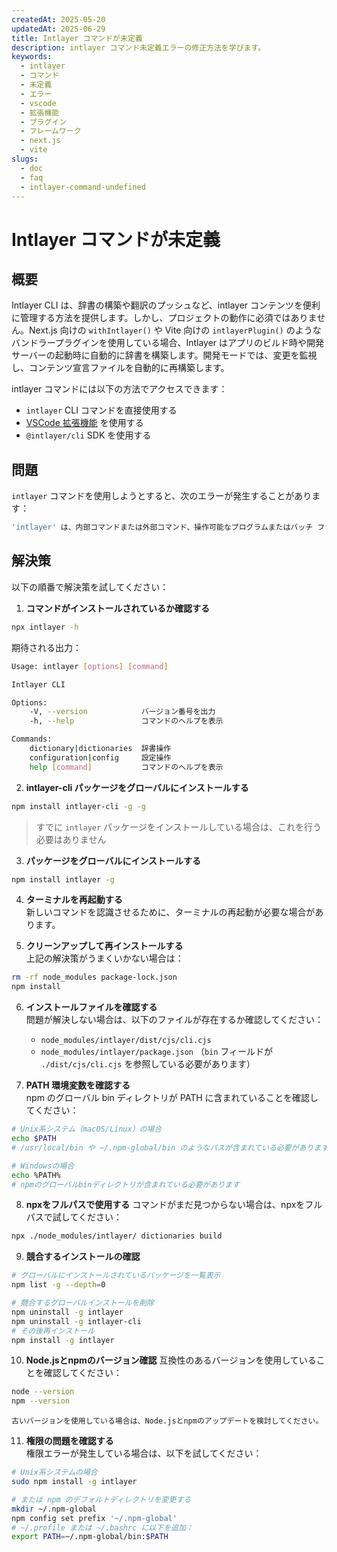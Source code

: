 ```yaml
---
createdAt: 2025-05-20
updatedAt: 2025-06-29
title: Intlayer コマンドが未定義
description: intlayer コマンド未定義エラーの修正方法を学びます。
keywords:
  - intlayer
  - コマンド
  - 未定義
  - エラー
  - vscode
  - 拡張機能
  - プラグイン
  - フレームワーク
  - next.js
  - vite
slugs:
  - doc
  - faq
  - intlayer-command-undefined
---
```


# Intlayer コマンドが未定義

## 概要

Intlayer CLI は、辞書の構築や翻訳のプッシュなど、intlayer コンテンツを便利に管理する方法を提供します。しかし、プロジェクトの動作に必須ではありません。Next.js 向けの `withIntlayer()` や Vite 向けの `intlayerPlugin()` のようなバンドラープラグインを使用している場合、Intlayer はアプリのビルド時や開発サーバーの起動時に自動的に辞書を構築します。開発モードでは、変更を監視し、コンテンツ宣言ファイルを自動的に再構築します。

intlayer コマンドには以下の方法でアクセスできます：

- `intlayer` CLI コマンドを直接使用する
- [VSCode 拡張機能](https://github.com/aymericzip/intlayer/blob/main/docs/docs/ja/vs_code_extension.md) を使用する
- `@intlayer/cli` SDK を使用する

## 問題

`intlayer` コマンドを使用しようとすると、次のエラーが発生することがあります：

```bash
'intlayer' は、内部コマンドまたは外部コマンド、操作可能なプログラムまたはバッチ ファイルとして認識されていません。
```

## 解決策

以下の順番で解決策を試してください：

1. **コマンドがインストールされているか確認する**

```bash
npx intlayer -h
```

期待される出力：

```bash
Usage: intlayer [options] [command]

Intlayer CLI

Options:
    -V, --version            バージョン番号を出力
    -h, --help               コマンドのヘルプを表示

Commands:
    dictionary|dictionaries  辞書操作
    configuration|config     設定操作
    help [command]           コマンドのヘルプを表示
```

2. **intlayer-cli パッケージをグローバルにインストールする**

```bash
npm install intlayer-cli -g -g
```

> すでに `intlayer` パッケージをインストールしている場合は、これを行う必要はありません

3. **パッケージをグローバルにインストールする**

```bash
npm install intlayer -g
```

4. **ターミナルを再起動する**  
   新しいコマンドを認識させるために、ターミナルの再起動が必要な場合があります。

5. **クリーンアップして再インストールする**  
   上記の解決策がうまくいかない場合は：

```bash
rm -rf node_modules package-lock.json
npm install
```

6. **インストールファイルを確認する**  
   問題が解決しない場合は、以下のファイルが存在するか確認してください：

   - `node_modules/intlayer/dist/cjs/cli.cjs`
   - `node_modules/intlayer/package.json` （`bin` フィールドが `./dist/cjs/cli.cjs` を参照している必要があります）

7. **PATH 環境変数を確認する**  
   npm のグローバル bin ディレクトリが PATH に含まれていることを確認してください：

```bash
# Unix系システム（macOS/Linux）の場合
echo $PATH
# /usr/local/bin や ~/.npm-global/bin のようなパスが含まれている必要があります

# Windowsの場合
echo %PATH%
# npmのグローバルbinディレクトリが含まれている必要があります
```

8. **npxをフルパスで使用する**
   コマンドがまだ見つからない場合は、npxをフルパスで試してください：

```bash
npx ./node_modules/intlayer/ dictionaries build
```

9. **競合するインストールの確認**

```bash
# グローバルにインストールされているパッケージを一覧表示
npm list -g --depth=0

# 競合するグローバルインストールを削除
npm uninstall -g intlayer
npm uninstall -g intlayer-cli
# その後再インストール
npm install -g intlayer
```

10. **Node.jsとnpmのバージョン確認**
    互換性のあるバージョンを使用していることを確認してください：

```bash
node --version
npm --version
```

    古いバージョンを使用している場合は、Node.jsとnpmのアップデートを検討してください。

11. **権限の問題を確認する**  
    権限エラーが発生している場合は、以下を試してください：

```bash
# Unix系システムの場合
sudo npm install -g intlayer

# または npm のデフォルトディレクトリを変更する
mkdir ~/.npm-global
npm config set prefix '~/.npm-global'
# ~/.profile または ~/.bashrc に以下を追加：
export PATH=~/.npm-global/bin:$PATH
```
